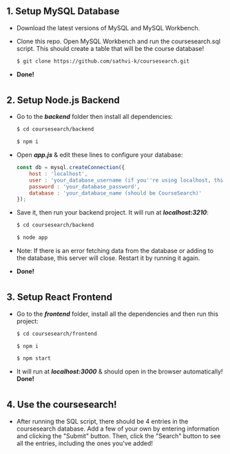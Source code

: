 
## __1. Setup MySQL Database__

- Download the latest versions of MySQL and MySQL Workbench.

- Clone this repo. Open MySQL Workbench and run the coursesearch.sql script. This should create a table that will be the course database! 
    ```bash
    $ git clone https://github.com/sathvi-k/coursesearch.git

    ```

- __Done!__ 

#

## __2. Setup Node.js Backend__

- Go to the  __*backend*__ folder then install all dependencies:

    ```bash
    $ cd coursesearch/backend

    $ npm i
    ```

- Open __*app.js*__ & edit these lines to configure your database:
    
    ```javascript
    const db = mysql.createConnection({
        host : 'localhost',
        user : 'your_database_username (if you''re using localhost, this is probably root)',
        password : 'your_database_password',
        database : 'your_database_name (should be CourseSearch)'
    });
    ```

- Save it, then run your backend project. It will run at __*localhost:3210*__:

    ```bash
    $ cd coursesearch/backend

    $ node app
    ```
- Note: If there is an error fetching data from the database or adding to the database, this server will close. Restart it by running it again.

- __Done!__ 

#

## __3. Setup React Frontend__

- Go to the __*frontend*__ folder, install all the dependencies and then run this project:

    ```bash
    $ cd coursesearch/frontend

    $ npm i

    $ npm start
    ```

- It will run at __*localhost:3000*__ & should open in the browser automatically! __Done!__ 

#

## __4. Use the coursesearch!__
- After running the SQL script, there should be 4 entries in the coursesearch database. Add a few of your own by entering information and clicking the "Submit" button. Then, click the "Search" button to see all the entries, including the ones you've added!